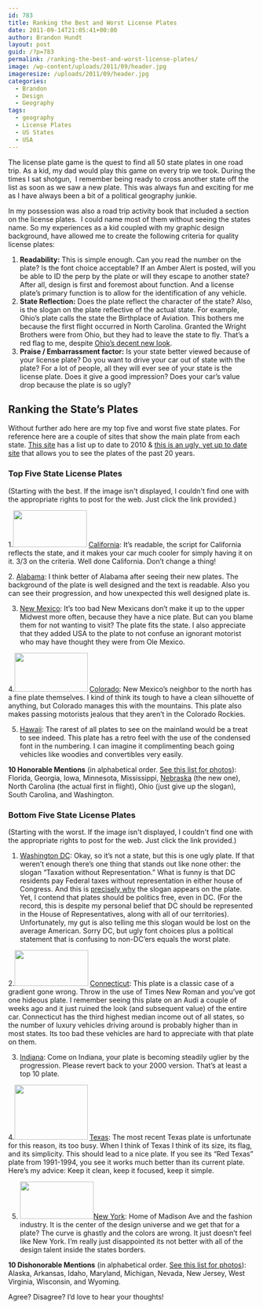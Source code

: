 ```yaml
---
id: 783
title: Ranking the Best and Worst License Plates
date: 2011-09-14T21:05:41+00:00
author: Brandon Hundt
layout: post
guid: /?p=783
permalink: /ranking-the-best-and-worst-license-plates/
image: /wp-content/uploads/2011/09/header.jpg
imageresize: /uploads/2011/09/header.jpg
categories:
  - Brandon
  - Design
  - Geography
tags:
  - geography
  - License Plates
  - US States
  - USA
---
```

The license plate game is the quest to find all 50 state plates in one road trip. As a kid, my dad would play this game on every trip we took. During the times I sat shotgun,  I remember being ready to cross another state off the list as soon as we saw a new plate. This was always fun and exciting for me as I have always been a bit of a political geography junkie.<!--more-->

In my possession was also a road trip activity book that included a section on the license plates.  I could name most of them without seeing the states name. So my experiences as a kid coupled with my graphic design background, have allowed me to create the following criteria for quality license plates:

  1. **Readability:** This is simple enough. Can you read the number on the plate? Is the font choice acceptable? If an Amber Alert is posted, will you be able to ID the perp by the plate or will they escape to another state? After all, design is first and foremost about function. And a license plate’s primary function is to allow for the identification of any vehicle.
  2. **State Reflection:** Does the plate reflect the character of the state? Also, is the slogan on the plate reflective of the actual state. For example, Ohio’s plate calls the state the Birthplace of Aviation. This bothers me because the first flight occurred in North Carolina. Granted the Wright Brothers were from Ohio, but they had to leave the state to fly. That’s a red flag to me, despite [Ohio’s decent new look](http://www.15q.net/us4/oh11.jpg).
  3. **Praise / Embarrassment factor:** Is your state better viewed because of your license plate? Do you want to drive your car out of state with the plate? For a lot of people, all they will ever see of your state is the license plate. Does it give a good impression? Does your car’s value drop because the plate is so ugly?

## Ranking the State’s Plates

Without further ado here are my top five and worst five state plates. For reference here are a couple of sites that show the main plate from each state. [This site](http://www.15q.net/curr.html) has a list up to date to 2010 & [this is an ugly, yet up to date site](http://www.worldlicenseplates.com/world/NA_USAX.html) that allows you to see the plates of the past 20 years.

### Top Five State License Plates

(Starting with the best. If the image isn't displayed, I couldn't find one with the appropriate rights to post for the web. Just click the link provided.)

1.<img class="alignright size-full wp-image-788" title="California_license_plate" src="http://rachel.brandonhundt.com/wp-content/uploads/2011/09/California_license_plate.jpg" alt="" width="150" height="75" /> [California](http://www.15q.net/us1/ca02.jpg): It’s readable, the script for California reflects the state, and it makes your car much cooler for simply having it on it. 3/3 on the criteria. Well done California. Don’t change a thing!

2. [Alabama](http://www.worldlicenceplates.com/usa/US_ALXX.html): I think better of Alabama after seeing their new plates. The background of the plate is well designed and the text is readable. Also you can see their progression, and how unexpected this well designed plate is.

3. [New Mexico](http://www.15q.net/us4/nm00a.jpg): It’s too bad New Mexicans don’t make it up to the upper Midwest more often, because they have a nice plate. But can you blame them for not wanting to visit? The plate fits the state. I also appreciate that they added USA to the plate to not confuse an ignorant motorist who may have thought they were from Ole Mexico.

4.<img class="alignright size-full wp-image-792" title="Colorado_license_plate" src="http://rachel.brandonhundt.com/wp-content/uploads/2011/09/Colorado_license_plate-e1316051922149.jpg" alt="" width="149" height="79" /> [Colorado](http://www.15q.net/us1/co01.jpg): New Mexico’s neighbor to the north has a fine plate themselves. I kind of think its tough to have a clean silhouette of anything, but Colorado manages this with the mountains. This plate also makes passing motorists jealous that they aren’t in the Colorado Rockies.

5. [Hawaii](http://www.15q.net/us2/hi94.jpg): The rarest of all plates to see on the mainland would be a treat to see indeed. This plate has a retro feel with the use of the condensed font in the numbering. I can imagine it complimenting beach going vehicles like woodies and convertibles very easily.

**10 Honorable Mentions** (in alphabetical order. [See this list for photos](http://www.15q.net/curr.html)): Florida, Georgia, Iowa, Minnesota, Mississippi, [Nebraska](http://www.worldlicenceplates.com/usa/US_NEXX.html) (the new one), North Carolina (the actual first in flight), Ohio (just give up the slogan), South Carolina, and Washington.

### Bottom Five State License Plates

(Starting with the worst. If the image isn't displayed, I couldn't find one with the appropriate rights to post for the web. Just click the link provided.)

1. [Washington DC](http://www.15q.net/us1/dc03.jpg): Okay, so it’s not a state, but this is one ugly plate. If that weren’t enough there’s one thing that stands out like none other: the slogan “Taxation without Representation.” What is funny is that DC residents pay Federal taxes without representation in either house of Congress. And this is [precisely why](http://en.wikipedia.org/wiki/No_taxation_without_representation) the slogan appears on the plate. Yet, I contend that plates should be politics free, even in DC. (For the record, this is despite my personal belief that DC should be represented in the House of Representatives, along with all of our territories). Unfortunately, my gut is also telling me this slogan would be lost on the average American. Sorry DC, but ugly font choices plus a political statement that is confusing to non-DC’ers equals the worst plate.

2.<img class="alignright size-full wp-image-793" title="Connecticut_license_plate" src="http://rachel.brandonhundt.com/wp-content/uploads/2011/09/Connecticut_license_plate-e1316052130441.jpg" alt="" width="150" height="73" /> [Connecticut](http://www.15q.net/us1/ct02.jpg): This plate is a classic case of a gradient gone wrong. Throw in the use of Times New Roman and you’ve got one hideous plate. I remember seeing this plate on an Audi a couple of weeks ago and it just ruined the look (and subsequent value) of the entire car. Connecticut has the third highest median income out of all states, so the number of luxury vehicles driving around is probably higher than in most states. Its too bad these vehicles are hard to appreciate with that plate on them.

3. [Indiana](http://www.worldlicenceplates.com/usa/US_INXX.html): Come on Indiana, your plate is becoming steadily uglier by the progression. Please revert back to your 2000 version. That’s at least a top 10 plate.

4.<img class="alignright size-full wp-image-794" title="TXLicensePlate2009version" src="http://rachel.brandonhundt.com/wp-content/uploads/2011/09/TXLicensePlate2009version-e1316052184251.jpg" alt="" width="149" height="112" /> [Texas](http://www.worldlicenceplates.com/usa/US_TXXX.html): The most recent Texas plate is unfortunate for this reason, its too busy. When I think of Texas I think of its size, its flag, and its simplicity. This should lead to a nice plate. If you see its “Red Texas” plate from 1991-1994, you see it works much better than its current plate. Here’s my advice: Keep it clean, keep it focused, keep it simple.

5. [<img class="alignright size-full wp-image-795" title="800px-New_York_plate_04-2010" src="http://rachel.brandonhundt.com/wp-content/uploads/2011/09/800px-New_York_plate_04-2010-e1316052231717.png" alt="" width="150" height="76" />New York](http://www.15q.net/us4/ny10.jpg): Home of Madison Ave and the fashion industry. It is the center of the design universe and we get that for a plate? The curve is ghastly and the colors are wrong. It just doesn’t feel like New York. I’m really just disappointed its not better with all of the design talent inside the states borders.

**10 Dishonorable Mentions** (in alphabetical order. [See this list for photos](http://www.15q.net/curr.html)): Alaska, Arkansas, Idaho, Maryland, Michigan, Nevada, New Jersey, West Virginia, Wisconsin, and Wyoming.

Agree? Disagree? I’d love to hear your thoughts!

